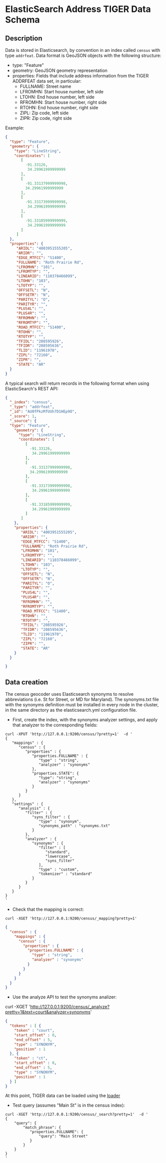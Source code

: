 # ElasticSearch Address TIGER Data Schema

## Description

Data is stored in Elasticsearch, by convention in an index called `census` with type `addrfeat`.
Data format is GeoJSON objects with the following structure:

* type: "Feature"
* geometry: GeoJSON geometry representation
* properties: Fields that include address information from the TIGER ADDRFEAT data set, in particular:
	* FULLNAME: Street name
	* LFROMHN: Start house number, left side
	* LTOHN: End house number, left side
	* RFROMHN: Start house number, right side
	* RTOHN: End house number, right side
	* ZIPL: Zip code, left side
	* ZIPR: Zip code, right side

Example:

```json
{
  "type": "Feature",
  "geometry": {
    "type": "LineString",
    "coordinates": [
       [
         -91.33126,
          34.29961999999999
       ],
       [
         -91.33137999999998,
         34.29961999999999
       ],
       [
         -91.33173999999998,
          34.29961999999999
       ],
       [
         -91.33185999999999,
          34.29961999999999
       ]
     ]
  },
  "properties": {
     "ARIDL": "4003951555205",
     "ARIDR": "",
     "EDGE_MTFCC": "S1400",
     "FULLNAME": "Roth Prairie Rd",
     "LFROMHN": "101",
     "LFROMTYP": "",
     "LINEARID": "110378466099",
     "LTOHN": "103",
     "LTOTYP": "",
     "OFFSETL": "N",
     "OFFSETR": "N",
     "PARITYL": "O",
     "PARITYR": "",
     "PLUS4L": "",
     "PLUS4R": "",
     "RFROMHN": "",
     "RFROMTYP": "",
     "ROAD_MTFCC": "S1400",
     "RTOHN": "",
     "RTOTYP": "",
     "TFIDL": "208595926",
     "TFIDR": "208595636",
     "TLID": "11961970",
     "ZIPL": "72160",
     "ZIPR": "",
     "STATE": "AR"
  }
}
```

A typical search will return records in the following format when using ElasticSearch's REST API:

```json
{
  "_index": "census",
  "_type": "addrfeat",
  "_id": "AU0fPkzMfUUh7D1HEp9O",
  "_score": 1,
  "_source": {
  "type": "Feature",
    "geometry": {
      "type": "LineString",
      "coordinates": [
         [
           -91.33126,
            34.29961999999999
         ],
         [
           -91.33137999999998,
           34.29961999999999
         ],
         [
           -91.33173999999998,
            34.29961999999999
         ],
         [
           -91.33185999999999,
            34.29961999999999
         ]
       ]
    },
    "properties": {
       "ARIDL": "4003951555205",
       "ARIDR": "",
       "EDGE_MTFCC": "S1400",
       "FULLNAME": "Roth Prairie Rd",
       "LFROMHN": "101",
       "LFROMTYP": "",
       "LINEARID": "110378466099",
       "LTOHN": "103",
       "LTOTYP": "",
       "OFFSETL": "N",
       "OFFSETR": "N",
       "PARITYL": "O",
       "PARITYR": "",
       "PLUS4L": "",
       "PLUS4R": "",
       "RFROMHN": "",
       "RFROMTYP": "",
       "ROAD_MTFCC": "S1400",
       "RTOHN": "",
       "RTOTYP": "",
       "TFIDL": "208595926",
       "TFIDR": "208595636",
       "TLID": "11961970",
       "ZIPL": "72160",
       "ZIPR": "",
       "STATE": "AR"
    }
  }

}
```

## Data creation

The census geocoder uses Elasticsearch synonyms to resolve abbreviations (i.e. St for Street, or MD for Maryland).
The synonyms.txt file with the synonyms definition must be installed in every node in the cluster, in the same directory as the elasticsearch.yml configuration file.

* First, create the index, with the synonyms analyzer settings, and apply that analyzer to the corresponding fields:

```
curl -XPUT 'http://127.0.0.1:9200/census/?pretty=1'  -d '
{
   "mappings" : {
      "census" : {
         "properties" : {
            "properties.FULLNAME" : {
               "type" : "string",
               "analyzer" : "synonyms"
            },
            "properties.STATE": {
               "type": "string",
               "analyzer" : "synonyms"
            }
         }
      }
   },
   "settings" : {
      "analysis" : {
         "filter" : {
            "syns_filter" : {
               "type" : "synonym",
               "synonyms_path" : "synonyms.txt"
            }
         },
         "analyzer" : {
            "synonyms" : {
               "filter" : [
                  "standard",
                  "lowercase",
                  "syns_filter"
               ],
               "type" : "custom",
               "tokenizer" : "standard"
            }
         }
      }
   }
}
'
```

* Check that the mapping is correct:

`curl -XGET 'http://127.0.0.1:9200/census/_mapping?pretty=1'`

```json
{
  "census" : {
    "mappings" : {
      "census" : {
        "properties" : {
          "properties.FULLNAME" : {
            "type" : "string",
            "analyzer" : "synonyms"
          }
        }
      }
    }
  }
}
```

* Use the analyze API to test the synonyms analizer:

curl -XGET 'http://127.0.0.1:9200/census/_analyze?pretty=1&text=court&analyzer=synonyms'

```json
{
  "tokens" : [ {
    "token" : "court",
    "start_offset" : 0,
    "end_offset" : 5,
    "type" : "SYNONYM",
    "position" : 1
  }, {
    "token" : "ct",
    "start_offset" : 0,
    "end_offset" : 5,
    "type" : "SYNONYM",
    "position" : 1
  } ]
}
```

At this point, TIGER data can be loaded using the [loader](https://github.com/cfpb/grasshopper-loader)

* Test query (assumes "Main St" is in the census index):

```
curl -XGET 'http://127.0.0.1:9200/census/_search?pretty=1'  -d '
{
    "query": {
        "match_phrase": {
           "properties.FULLNAME": {
               "query": "Main Street"
           }
        }
    }
}
'
```

